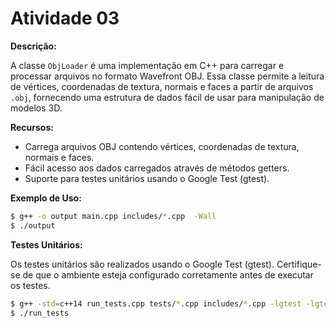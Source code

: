# Atividade 03

**Descrição:**

A classe `ObjLoader` é uma implementação em C++ para carregar e processar arquivos no formato Wavefront OBJ. Essa classe permite a leitura de vértices, coordenadas de textura, normais e faces a partir de arquivos `.obj`, fornecendo uma estrutura de dados fácil de usar para manipulação de modelos 3D.

**Recursos:**

- Carrega arquivos OBJ contendo vértices, coordenadas de textura, normais e faces.
- Fácil acesso aos dados carregados através de métodos getters.
- Suporte para testes unitários usando o Google Test (gtest).

**Exemplo de Uso:**

```bash
$ g++ -o output main.cpp includes/*.cpp  -Wall
$ ./output
```

**Testes Unitários:**

Os testes unitários são realizados usando o Google Test (gtest). Certifique-se de que o ambiente esteja configurado corretamente antes de executar os testes.

```bash
$ g++ -std=c++14 run_tests.cpp tests/*.cpp includes/*.cpp -lgtest -lgtest_main -pthread -o run_tests
$ ./run_tests
```